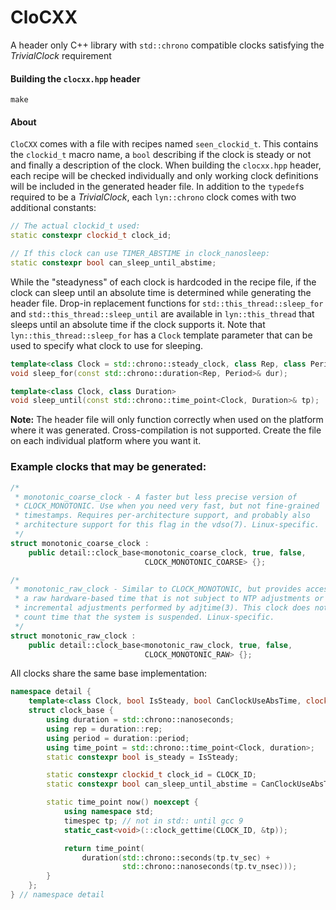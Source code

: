 # CloCXX
A header only C++ library with `std::chrono` compatible clocks satisfying the _TrivialClock_ requirement 

#### Building the `clocxx.hpp` header
```
make
```

#### About

`CloCXX` comes with a file with recipes named `seen_clockid_t`. This contains the `clockid_t` macro name, a `bool` describing if the clock is steady or not and finally a description of the clock. When building the `clocxx.hpp` header, each recipe will be checked individually and only working clock definitions will be included in the generated header file. In addition to the `typedef`s required to be a _TrivialClock_, each `lyn::chrono` clock comes with two additional constants:

```c++
// The actual clockid_t used:
static constexpr clockid_t clock_id;

// If this clock can use TIMER_ABSTIME in clock_nanosleep:
static constexpr bool can_sleep_until_abstime;
```
While the "steadyness" of each clock is hardcoded in the recipe file, if the clock can sleep until an absolute time is determined while generating the header file. Drop-in replacement functions for `std::this_thread::sleep_for` and `std::this_thread::sleep_until` are available in `lyn::this_thread` that sleeps until an absolute time if the clock supports it. Note that `lyn::this_thread::sleep_for` has a `Clock` template parameter that can be used to specify what clock to use for sleeping.
```c++
template<class Clock = std::chrono::steady_clock, class Rep, class Period>
void sleep_for(const std::chrono::duration<Rep, Period>& dur);

template<class Clock, class Duration>
void sleep_until(const std::chrono::time_point<Clock, Duration>& tp);
```

**Note:** The header file will only function correctly when used on the platform where it was generated. Cross-compilation is not supported. Create the file on each individual platform where you want it.

### Example clocks that may be generated:
```c++
/*
 * monotonic_coarse_clock - A faster but less precise version of
 * CLOCK_MONOTONIC. Use when you need very fast, but not fine-grained
 * timestamps. Requires per-architecture support, and probably also
 * architecture support for this flag in the vdso(7). Linux-specific.
 */
struct monotonic_coarse_clock :
    public detail::clock_base<monotonic_coarse_clock, true, false,
                              CLOCK_MONOTONIC_COARSE> {};

/*
 * monotonic_raw_clock - Similar to CLOCK_MONOTONIC, but provides access to
 * a raw hardware-based time that is not subject to NTP adjustments or the
 * incremental adjustments performed by adjtime(3). This clock does not
 * count time that the system is suspended. Linux-specific.
 */
struct monotonic_raw_clock :
    public detail::clock_base<monotonic_raw_clock, true, false,
                              CLOCK_MONOTONIC_RAW> {};
```
All clocks share the same base implementation:
```c++
namespace detail {
    template<class Clock, bool IsSteady, bool CanClockUseAbsTime, clockid_t CLOCK_ID>
    struct clock_base {
        using duration = std::chrono::nanoseconds;
        using rep = duration::rep;
        using period = duration::period;
        using time_point = std::chrono::time_point<Clock, duration>;
        static constexpr bool is_steady = IsSteady;

        static constexpr clockid_t clock_id = CLOCK_ID;
        static constexpr bool can_sleep_until_abstime = CanClockUseAbsTime;

        static time_point now() noexcept {
            using namespace std;
            timespec tp; // not in std:: until gcc 9
            static_cast<void>(::clock_gettime(CLOCK_ID, &tp));

            return time_point(
                duration(std::chrono::seconds(tp.tv_sec) +
                         std::chrono::nanoseconds(tp.tv_nsec)));
        }
    };
} // namespace detail
```
